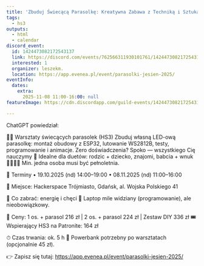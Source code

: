 ```yaml
---
title: 'Zbuduj Świecącą Parasolkę: Kreatywna Zabawa z Techniką i Sztuką'
tags:
  - hs3
outputs:
  - html
  - calendar
discord_event:
  id: 1424473082172543137
  link: https://discord.com/events/762566311930101761/1424473082172543137
  interested: 1
  organizer: leszekm.
  location: https://app.evenea.pl/event/parasolki-jesien-2025/
eventInfo:
  dates:
    extra:
      2025-11-08 11:00-16:00: null
featureImage: https://cdn.discordapp.com/guild-events/1424473082172543137/b71dd320f4df70379780349494de4842.png?size=1024

---
```


ChatGPT powiedział:

🌂💡 Warsztaty świecących parasolek (HS3)
Zbuduj własną LED-ową parasolkę: montaż obudowy z ESP32, lutowanie WS2812B, testy, programowanie i animacje. Zero doświadczenia? Spoko — wszystkiego Cię nauczymy 💪
Idealne dla duetów: rodzic + dziecko, znajomi, babcia + wnuk 👨‍👩‍👧‍👦
Min. jedna osoba musi być pełnoletnia.

📅 Terminy
• 19.10.2025 (nd) 14:00–19:00
• 08.11.2025 (nd) 11:00–16:00

📍 Miejsce: Hackerspace Trójmiasto, Gdańsk, al. Wojska Polskiego 41

🧰 Co zabrać: energię i chęci 🙂 Laptop mile widziany (programowanie), ale nieobowiązkowy.

💸 Ceny:
1 os. + parasol 216 zł | 2 os. + parasol 224 zł | Zestaw DIY 336 zł
🎟 Wspierający HS3 na Patronite: 164 zł

⏱ Czas trwania: ok. 5 h
🔌 Powerbank potrzebny po warsztatach (opcjonalnie 45 zł).

👉 Zapisz się tutaj:
https://app.evenea.pl/event/parasolki-jesien-2025/
